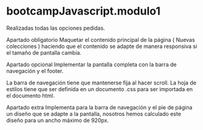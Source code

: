 # bootcampJavascript.modulo1

Realizadas todas las opciones pedidas.

Apartado obligatorio
Maquetar el contenido principal de la página ( Nuevas colecciones ) haciendo que el contenido se adapte de manera responsiva si el tamaño de pantalla cambia.

Apartado opcional
Implementar la pantalla completa con la barra de navegación y el footer.

La barra de navegación tiene que mantenerse fija al hacer scroll.
La hoja de estilos tiene que ser definida en un documento .css para ser importada en el documento html.

Apartado extra
Implementa para la barra de navegación y el pie de página un diseño que se adapte a la pantalla, nosotros hemos calculado este diseño para un ancho máximo de 920px.